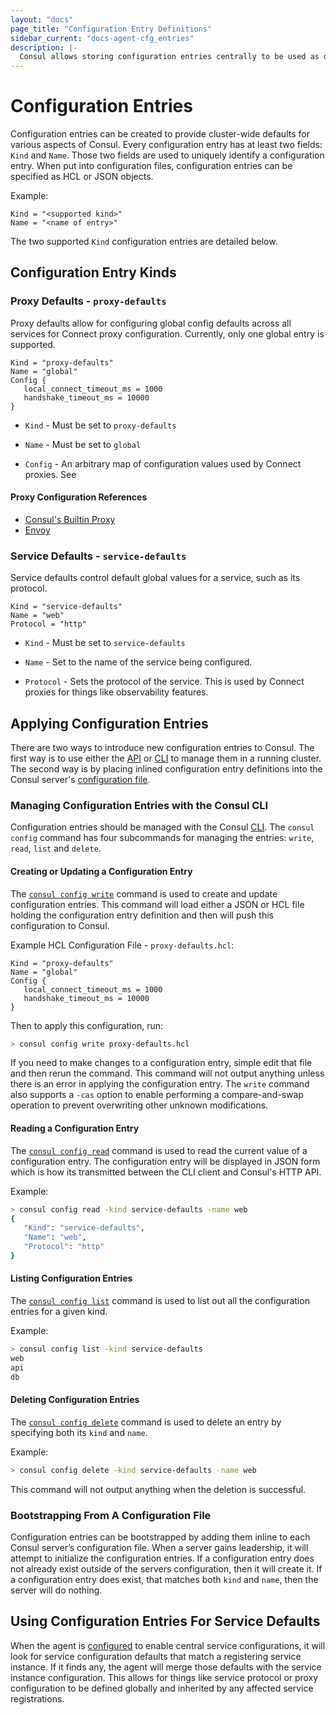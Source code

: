 ```yaml
---
layout: "docs"
page_title: "Configuration Entry Definitions"
sidebar_current: "docs-agent-cfg_entries"
description: |-
  Consul allows storing configuration entries centrally to be used as defaults for configuring other aspects of Consul.
---
```


# Configuration Entries

Configuration entries can be created to provide cluster-wide defaults for various aspects of Consul. Every configuration
entry has at least two fields: `Kind` and `Name`. Those two fields are used to uniquely identify a configuration entry.
When put into configuration files, configuration entries can be specified as HCL or JSON objects.

Example:

```hcl
Kind = "<supported kind>"
Name = "<name of entry>"
```

The two supported `Kind` configuration entries are detailed below.

## Configuration Entry Kinds

### Proxy Defaults - `proxy-defaults`

Proxy defaults allow for configuring global config defaults across all services for Connect proxy configuration. Currently,
only one global entry is supported.

```hcl
Kind = "proxy-defaults"
Name = "global"
Config {
   local_connect_timeout_ms = 1000
   handshake_timeout_ms = 10000
}
```

* `Kind` - Must be set to `proxy-defaults`

* `Name` - Must be set to `global`

* `Config` - An arbitrary map of configuration values used by Connect proxies. See

#### Proxy Configuration References

* [Consul's Builtin Proxy](/docs/connect/configuration.html#built-in-proxy-options)
* [Envoy](/docs/connect/proxies/envoy.html#bootstrap-configuration)

### Service Defaults - `service-defaults`

Service defaults control default global values for a service, such as its protocol.

```hcl
Kind = "service-defaults"
Name = "web"
Protocol = "http"
```

* `Kind` - Must be set to `service-defaults`

* `Name` - Set to the name of the service being configured.

* `Protocol` - Sets the protocol of the service. This is used by Connect proxies for things like observability features.

## Applying Configuration Entries

There are two ways to introduce new configuration entries to Consul. The first way is to use either the [API](/api/config.html) or [CLI](/docs/commands/config.html) to manage
them in a running cluster. The second way is by placing inlined configuration entry definitions into the Consul server's
[configuration file](/docs/agent/options.html#config_entries_bootstrap).

### Managing Configuration Entries with the Consul CLI

Configuration entries should be managed with the Consul [CLI](/docs/commands/config.html). The `consul config` command has four subcommands
for managing the entries: `write`, `read`, `list` and `delete`.

#### Creating or Updating a Configuration Entry

The [`consul config write`](/docs/commands/config/write.html) command is used to create and update configuration entries. This command
will load either a JSON or HCL file holding the configuration entry definition and then will push this configuration to Consul.

Example HCL Configuration File - `proxy-defaults.hcl`:

```hcl
Kind = "proxy-defaults"
Name = "global"
Config {
   local_connect_timeout_ms = 1000
   handshake_timeout_ms = 10000
}
```

Then to apply this configuration, run:

```bash
> consul config write proxy-defaults.hcl
```

If you need to make changes to a configuration
entry, simple edit that file and then rerun the command. This command will not output anything unless there is an error in applying
the configuration entry. The `write` command also supports a `-cas` option to enable performing a compare-and-swap operation to
prevent overwriting other unknown modifications.

#### Reading a Configuration Entry

The [`consul config read`](/docs/commands/config/read.html) command is used to read the current value of a configuration entry. The
configuration entry will be displayed in JSON form which is how its transmitted between the CLI client and Consul's HTTP API.

Example:

```bash
> consul config read -kind service-defaults -name web
{
   "Kind": "service-defaults",
   "Name": "web",
   "Protocol": "http"
}
```

#### Listing Configuration Entries

The [`consul config list`](/docs/commands/config/list.html) command is used to list out all the configuration entries for a
given kind.

Example:

```bash
> consul config list -kind service-defaults
web
api
db
```


#### Deleting Configuration Entries

The [`consul config delete`](/docs/commands/config/delete.html) command is used to delete an entry by specifying both its
`kind` and `name`.

Example:

```bash
> consul config delete -kind service-defaults -name web
```

This command will not output anything when the deletion is successful.

### Bootstrapping From A Configuration File

Configuration entries can be bootstrapped by adding them inline to each Consul server’s configuration file. When a server
gains leadership, it will attempt to initialize the configuration entries. If a configuration entry does not already exist
outside of the servers configuration, then it will create it. If a configuration entry does exist, that matches both `kind`
and `name`, then the server will do nothing.


## Using Configuration Entries For Service Defaults

When the agent is [configured](/docs/agent/options.html#enable_central_service_config) to enable central service configurations,
it will look for service configuration defaults that match a registering service instance. If it finds any, the agent will merge
those defaults with the service instance configuration. This allows for things like service protocol or proxy configuration to
be defined globally and inherited by any affected service registrations.
